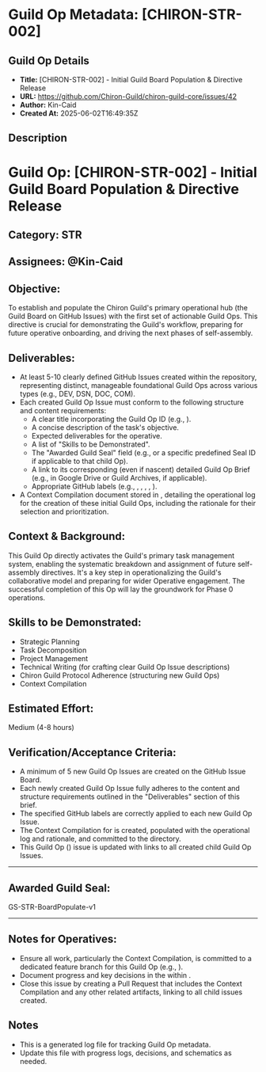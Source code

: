 # Guild Op Metadata: [CHIRON-STR-002]

## Guild Op Details
- **Title:** [CHIRON-STR-002] - Initial Guild Board Population & Directive Release
- **URL:** https://github.com/Chiron-Guild/chiron-guild-core/issues/42
- **Author:** Kin-Caid
- **Created At:** 2025-06-02T16:49:35Z

## Description
# Guild Op: [CHIRON-STR-002] - Initial Guild Board Population & Directive Release

## Category: STR
## Assignees: @Kin-Caid

## Objective:
To establish and populate the Chiron Guild's primary operational hub (the Guild Board on GitHub Issues) with the first set of actionable Guild Ops. This directive is crucial for demonstrating the Guild's workflow, preparing for future operative onboarding, and driving the next phases of self-assembly.

## Deliverables:
- At least 5-10 clearly defined GitHub Issues created within the  repository, representing distinct, manageable foundational Guild Ops across various types (e.g., DEV, DSN, DOC, COM).
- Each created Guild Op Issue must conform to the following structure and content requirements:
    - A clear title incorporating the Guild Op ID (e.g., ).
    - A concise description of the task's objective.
    - Expected deliverables for the operative.
    - A list of "Skills to be Demonstrated".
    - The "Awarded Guild Seal" field (e.g.,  or a specific predefined Seal ID if applicable to that child Op).
    - A link to its corresponding (even if nascent) detailed Guild Op Brief (e.g., in Google Drive or Guild Archives, if applicable).
    - Appropriate GitHub labels (e.g., , , , , ).
- A Context Compilation document stored in , detailing the operational log for the creation of these initial Guild Ops, including the rationale for their selection and prioritization.

## Context & Background:
This Guild Op directly activates the Guild's primary task management system, enabling the systematic breakdown and assignment of future self-assembly directives. It's a key step in operationalizing the Guild's collaborative model and preparing for wider Operative engagement. The successful completion of this Op will lay the groundwork for Phase 0 operations.

## Skills to be Demonstrated:
- Strategic Planning
- Task Decomposition
- Project Management
- Technical Writing (for crafting clear Guild Op Issue descriptions)
- Chiron Guild Protocol Adherence (structuring new Guild Ops)
- Context Compilation

## Estimated Effort:
Medium (4-8 hours)

## Verification/Acceptance Criteria:
- A minimum of 5 new Guild Op Issues are created on the  GitHub Issue Board.
- Each newly created Guild Op Issue fully adheres to the content and structure requirements outlined in the "Deliverables" section of this brief.
- The specified GitHub labels are correctly applied to each new Guild Op Issue.
- The Context Compilation for  is created, populated with the operational log and rationale, and committed to the  directory.
- This Guild Op () issue is updated with links to all created child Guild Op Issues.

---

## Awarded Guild Seal:
GS-STR-BoardPopulate-v1

---

## Notes for Operatives:
- Ensure all work, particularly the Context Compilation, is committed to a dedicated feature branch for this Guild Op (e.g., ).
- Document progress and key decisions in the  within .
- Close this issue by creating a Pull Request that includes the Context Compilation and any other related artifacts, linking to all child issues created.

## Notes
- This is a generated log file for tracking Guild Op metadata.
- Update this file with progress logs, decisions, and schematics as needed.
